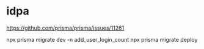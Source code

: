 # idpa  


https://github.com/prisma/prisma/issues/11261


npx prisma migrate dev -n add_user_login_count
npx prisma migrate deploy
